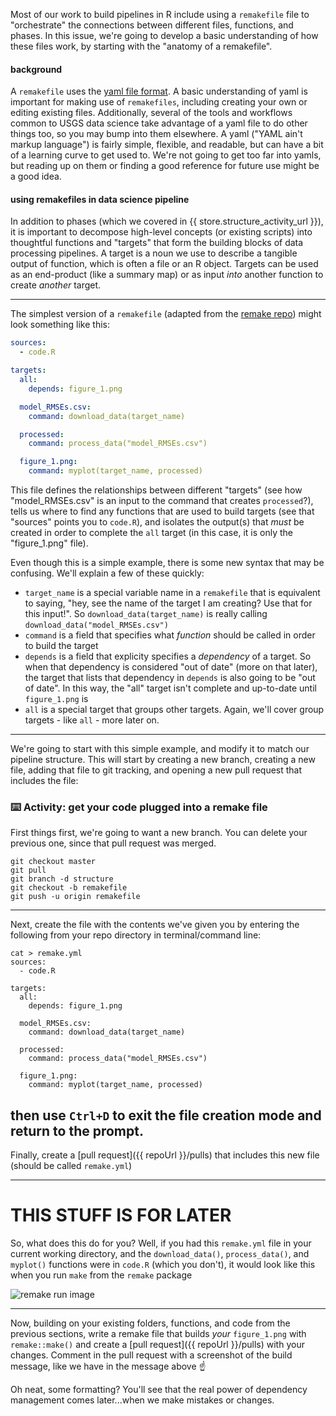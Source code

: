 Most of our work to build pipelines in R include using a `remakefile` file to "orchestrate" the connections between different files, functions, and phases. In this issue, we're going to develop a basic understanding of how these files work, by starting with the "anatomy of a remakefile".

#### background

A `remakefile` uses the [yaml file format](https://en.wikipedia.org/wiki/YAML). A basic understanding of yaml is important for making use of `remakefiles`, including creating your own or editing existing files. Additionally, several of the tools and workflows common to USGS data science take advantage of a yaml file to do other things too, so you may bump into them elsewhere. A yaml ("YAML ain't markup language") is fairly simple, flexible, and readable, but can have a bit of a learning curve to get used to. We're not going to get too far into yamls, but reading up on them or finding a good reference for future use might be a good idea.

#### using remakefiles in data science pipeline

In addition to phases (which we covered in {{ store.structure_activity_url }}), it is important to decompose high-level concepts (or existing scripts) into thoughtful functions and "targets" that form the building blocks of data processing pipelines. A target is a noun we use to describe a tangible output of function, which is often a file or an R object. Targets can be used as an end-product (like a summary map) or as input _into_ another function to create _another_ target. 

---
The simplest version of a `remakefile` (adapted from the [remake repo](https://github.com/richfitz/remake)) might look something like this:

```yaml
sources:
  - code.R

targets:
  all:
    depends: figure_1.png

  model_RMSEs.csv:
    command: download_data(target_name)

  processed:
    command: process_data("model_RMSEs.csv")

  figure_1.png:
    command: myplot(target_name, processed)
```


This file defines the relationships between different "targets" (see how "model_RMSEs.csv" is an input to the command that creates `processed`?), tells us where to find any functions that are used to build targets (see that "sources" points you to `code.R`), and isolates the output(s) that _must_ be created in order to complete the `all` target (in this case, it is only the "figure_1.png" file). 

Even though this is a simple example, there is some new syntax that may be confusing. We'll explain a few of these quickly:
 - `target_name` is a special variable name in a `remakefile` that is equivalent to saying, "hey, see the name of the target I am creating? Use that for this input!". So `download_data(target_name)` is really calling `download_data("model_RMSEs.csv")`
 - `command` is a field that specifies what _function_ should be called in order to build the target
 - `depends` is a field that explicity specifies a _dependency_ of a target. So when that dependency is considered "out of date" (more on that later), the target that lists that dependency in `depends` is also going to be "out of date". In this way, the "all" target isn't complete and up-to-date until `figure_1.png` is
 - `all` is a special target that groups other targets. Again, we'll cover group targets - like `all` - more later on.

---

We're going to start with this simple example, and modify it to match our pipeline structure. This will start by creating a new branch, creating a new file, adding that file to git tracking, and opening a new pull request that includes the file:

### :keyboard: Activity: get your code plugged into a remake file

First things first, we're going to want a new branch. You can delete your previous one, since that pull request was merged. 
```
git checkout master
git pull
git branch -d structure
git checkout -b remakefile
git push -u origin remakefile 
```
---
Next, create the file with the contents we've given you by entering the following from your repo directory in terminal/command line:
```
cat > remake.yml
sources:
  - code.R

targets:
  all:
    depends: figure_1.png

  model_RMSEs.csv:
    command: download_data(target_name)

  processed:
    command: process_data("model_RMSEs.csv")

  figure_1.png:
    command: myplot(target_name, processed)
```    
then use `Ctrl+D` to exit the file creation mode and return to the prompt. 
---
Finally, create a [pull request]({{ repoUrl }}/pulls) that includes this new file (should be called `remake.yml`)


--- 
# THIS STUFF IS FOR LATER
So, what does this do for you? Well, if you had this `remake.yml` file in your current working directory, and the `download_data()`, `process_data()`, and `myplot()` functions were in `code.R` (which you don't), it would look like this when you run `make` from the `remake` package

![remake run image](https://user-images.githubusercontent.com/2349007/81447341-15edda80-9142-11ea-8321-c490cb6cb9ef.png)


---
Now, building on your existing folders, functions, and code from the previous sections, write a remake file that builds _your_ `figure_1.png` with `remake::make()` and create a [pull request]({{ repoUrl }}/pulls) with your changes. Comment in the pull request with a screenshot of the build message, like we have in the message above :point_up:


Oh neat, some formatting? You'll see that the real power of dependency management comes later...when we make mistakes or changes. 




